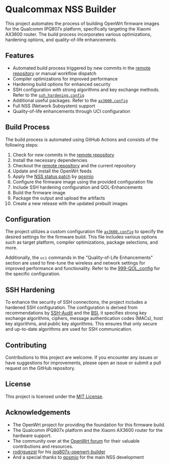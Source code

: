 # Qualcommax NSS Builder

This project automates the process of building OpenWrt firmware images for the Qualcomm IPQ807x platform, specifically targeting the Xiaomi AX3600 router. The build process incorporates various optimizations, hardening options, and quality-of-life enhancements. 

## Features

- Automated build process triggered by new commits in the [remote repository](https://github.com/qosmio/openwrt-ipq) or manual workflow dispatch
- Compiler optimizations for improved performance
- Hardening build options for enhanced security
- SSH configuration with strong algorithms and key exchange methods. Refer to the [`ssh_hardening.config`](files/etc/ssh/sshd_config.d/ssh_hardening.conf)
- Additional useful packages. Refer to the [`ax3600.config`](ax3600.config)
- Full NSS (Network Subsystem) support 
- Quality-of-life enhancements through UCI configuration

## Build Process

The build process is automated using GitHub Actions and consists of the following steps:

1. Check for new commits in the [remote repository](https://github.com/qosmio/openwrt-ipq)
2. Install the necessary dependencies
3. Checkout the [remote repository](https://github.com/qosmio/openwrt-ipq) and the current repository
4. Update and install the OpenWrt feeds
5. Apply the [NSS status patch](patches/999-add-nss-load-to-status.patch) by [qosmio](https://github.com/qosmio)
6. Configure the firmware image using the provided configuration file
7. Include SSH hardening configuration and QOL-Enhancements
8. Build the firmware image
9. Package the output and upload the artifacts
10. Create a new release with the updated prebuilt images

## Configuration

The project utilizes a custom configuration file [`ax3600.config`](ax3600.config) to specify the desired settings for the firmware build. This file includes various options such as target platform, compiler optimizations, package selections, and more.

Additionally, the `uci` commands in the "Quality-of-Life Enhancements" section are used to fine-tune the wireless and network settings for improved performance and functionality. Refer to the [999-QOL_config](https://github.com/JuliusBairaktaris/Qualcommax_NSS_Builder/blob/main/files/etc/uci-defaults/999-QOL_config) for the specific configuration. 

## SSH Hardening

To enhance the security of SSH connections, the project includes a hardened SSH configuration. The configuration is derived from recommendations by [SSH-Audit](https://github.com/jtesta/ssh-audit) and the [BSI](https://www.bsi.bund.de/), it specifies strong key exchange algorithms, ciphers, message authentication codes (MACs), host key algorithms, and public key algorithms. This ensures that only secure and up-to-date algorithms are used for SSH communication.


## Contributing

Contributions to this project are welcome. If you encounter any issues or have suggestions for improvements, please open an issue or submit a pull request on the GitHub repository.

## License

This project is licensed under the [MIT License](LICENSE).

## Acknowledgements

- The OpenWrt project for providing the foundation for this firmware build.
- The Qualcomm IPQ807x platform and the Xiaomi AX3600 router for the hardware support.
- The community over at the [OpenWrt forum](https://forum.openwrt.org/t/ipq807x-nss-build/148529) for their valuable contributions and resources. 
- [rodriguezst](https://github.com/rodriguezst) for his [ipq807x-openwrt-builder](https://github.com/rodriguezst/ipq807x-openwrt-builder)
- And a special thanks to [qosmio](https://github.com/qosmio) for the main NSS development
